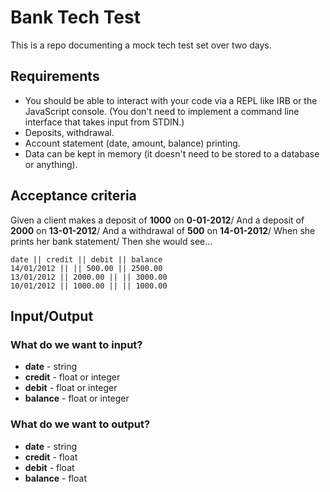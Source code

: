 # Bank Tech Test

This is a repo documenting a mock tech test set over two days.

## Requirements

- You should be able to interact with your code via a REPL like IRB or the JavaScript console. (You don't need to implement a command line interface that takes input from STDIN.)
- Deposits, withdrawal.
- Account statement (date, amount, balance) printing.
- Data can be kept in memory (it doesn't need to be stored to a database or anything).

## Acceptance criteria

Given a client makes a deposit of **1000** on **0-01-2012**/
And a deposit of **2000** on **13-01-2012**/
And a withdrawal of **500** on **14-01-2012**/
When she prints her bank statement/
Then she would see...

```
date || credit || debit || balance
14/01/2012 || || 500.00 || 2500.00
13/01/2012 || 2000.00 || || 3000.00
10/01/2012 || 1000.00 || || 1000.00
```

## Input/Output

### What do we want to input?
  - **date** - string
  - **credit** - float or integer
  - **debit** - float or integer
  - **balance** - float or integer

### What do we want to output?
  - **date** - string
  - **credit** - float
  - **debit** - float
  - **balance** - float
